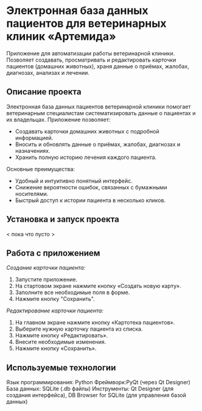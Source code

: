 #  Электронная база данных пациентов для ветеринарных клиник «Артемида»
  Приложение для автоматизации работы ветеринарной клиники. Позволяет создавать, просматривать и редактировать карточки пациентов (домашних животных), храня данные о приёмах, жалобах, диагнозах, анализах и лечении.  

## Описание проекта  
  Электронная база данных пациентов ветеринарной клиники помогает ветеринарным специалистам систематизировать данные о пациентах и их владельцах. Приложение позволяет:  
  - Создавать карточки домашних животных с подробной информацией.  
  - Вносить и обновлять данные о приёмах, жалобах, диагнозах и назначениях.  
  - Хранить полную историю лечения каждого пациента.  
  
  Основные преимущества:  
  - Удобный и интуитивно понятный интерфейс.  
  - Снижение вероятности ошибок, связанных с бумажными носителями.  
  - Быстрый доступ к истории пациента в несколько кликов.

## Установка и запуск проекта
  < пока что пусто >

## Работа с приложением
  *Создание карточки пациента:*
  1. Запустите приложение.
  2. На стартовом экране нажмите кнопку «Создать новую карту».
  3. Заполните все необходимые поля в форме.
  4. Нажмите кнопку "Сохранить".
  
  *Редактирование карточки пациента:*
  1. На главном экране нажмите кнопку «Картотека пациентов».
  2. Выберите нужную карточку пациента из списка.
  3. Нажмите кнопку «Редактировать».
  4. Внесите необходимые изменения.
  5. Нажмите кнопку «Сохранить».

## Используемые технологии
  Язык программирования: Python
  Фреймворк:PyQt (через Qt Designer)
  База данных: SQLite (.db файлы)
  Инструменты: Qt Designer (для создания интерфейса), DB Browser for SQLite (для управления базой данных)
